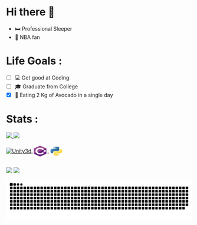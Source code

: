 # Hi there 👋

- 🛏️ Professional Sleeper
- 🏀 NBA fan
# **Life Goals** :
- [ ] 💻 Get good at Coding
- [ ] 🎓 Graduate from College
- [x] 🥑 Eating 2 Kg of Avocado in a single day
# Stats : 
<div>
  <a href="https://github.com/brunobene1">
  <img height="180em" src="https://github-readme-stats.vercel.app/api?username=brunobene1&show_icons=true&theme=prussian&include_all_commits=true&count_private=true"/>
  <img height="180em" src="https://github-readme-stats.vercel.app/api/top-langs/?username=brunobene1&layout=compact&langs_count=4&theme=prussian"/>
  
</div>
  
  <div style="display: inline_block"><br>
  <img align="center" alt="Unity3d" height="30" width="85" src="https://img.shields.io/badge/Unity-100000?style=for-the-badge&logo=unity&logoColor=white">
  <img align="center" alt="Csharp" height="30" width="40" src="https://raw.githubusercontent.com/devicons/devicon/master/icons/csharp/csharp-original.svg">
  <img align="center" alt="Python" height="30" width="40" src="https://raw.githubusercontent.com/devicons/devicon/master/icons/python/python-original.svg">

    
</div>

  ##
  
<div>
   <a href = "mailto:brunobenedetti45@gmail.com"><img src="https://img.shields.io/badge/Gmail-D14836?style=for-the-badge&logo=gmail&logoColor=white" target="_blank"></a>
   <a href="https://www.youtube.com/channel/UCF4Z24jOY52b7Tp7cAjRtWg/featured" target="_blank"><img src="https://img.shields.io/badge/YouTube-FF0000?style=for-the-badge&logo=youtube&logoColor=white" target="_blank"></a>
 

</div>
  
![Snake animation](https://github.com/brunobene1/brunobene1/blob/output/github-contribution-grid-snake.svg)


